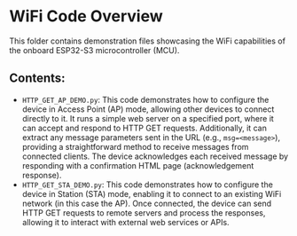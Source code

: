 # WiFi Code Overview

This folder contains demonstration files showcasing the WiFi capabilities of the onboard ESP32-S3 microcontroller (MCU).

## Contents:

- `HTTP_GET_AP_DEMO.py`: This code demonstrates how to configure the device in Access Point (AP) mode, allowing other devices to connect directly to it. It runs a simple web server on a specified port, where it can accept and respond to HTTP GET requests. Additionally, it can extract any message parameters sent in the URL (e.g., `msg=<message>`), providing a straightforward method to receive messages from connected clients. The device acknowledges each received message by responding with a confirmation HTML page (acknowledgement response).
- `HTTP_GET_STA_DEMO.py`: This code demonstrates how to configure the device in Station (STA) mode, enabling it to connect to an existing WiFi network (in this case the AP). Once connected, the device can send HTTP GET requests to remote servers and process the responses, allowing it to interact with external web services or APIs.
